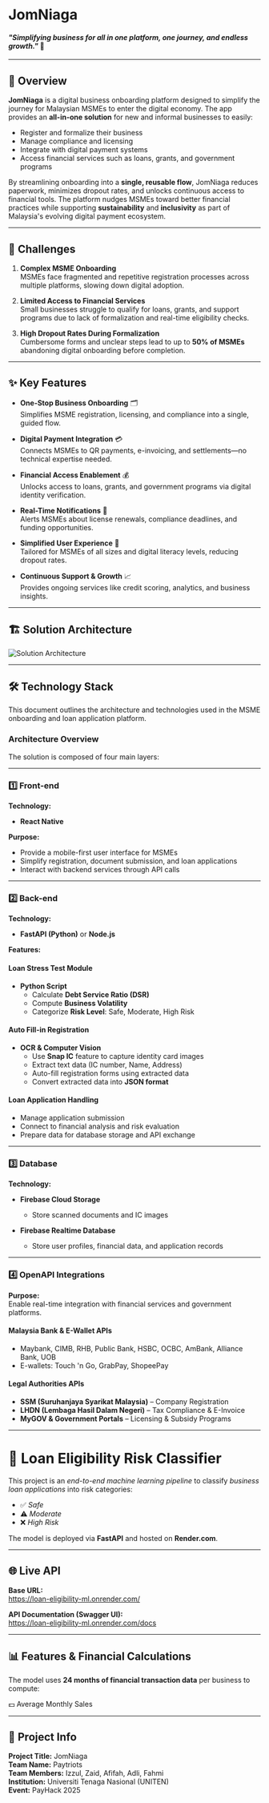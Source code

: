 # **JomNiaga**

#### *"Simplifying business for all in one platform, one journey, and endless growth."* 🚀

---

## 📝 Overview

**JomNiaga** is a digital business onboarding platform designed to simplify the journey for Malaysian MSMEs to enter the digital economy. The app provides an **all-in-one solution** for new and informal businesses to easily:

- Register and formalize their business  
- Manage compliance and licensing  
- Integrate with digital payment systems  
- Access financial services such as loans, grants, and government programs  

By streamlining onboarding into a **single, reusable flow**, JomNiaga reduces paperwork, minimizes dropout rates, and unlocks continuous access to financial tools. The platform nudges MSMEs toward better financial practices while supporting **sustainability** and **inclusivity** as part of Malaysia's evolving digital payment ecosystem.

---

## 🚧 Challenges

1. **Complex MSME Onboarding**  
   MSMEs face fragmented and repetitive registration processes across multiple platforms, slowing down digital adoption.

2. **Limited Access to Financial Services**  
   Small businesses struggle to qualify for loans, grants, and support programs due to lack of formalization and real-time eligibility checks.

3. **High Dropout Rates During Formalization**  
   Cumbersome forms and unclear steps lead to up to **50% of MSMEs** abandoning digital onboarding before completion.

---

## ✨ Key Features

- **One-Stop Business Onboarding** 🗂️  
   Simplifies MSME registration, licensing, and compliance into a single, guided flow.

- **Digital Payment Integration** 💳  
   Connects MSMEs to QR payments, e-invoicing, and settlements—no technical expertise needed.

- **Financial Access Enablement** 💰  
   Unlocks access to loans, grants, and government programs via digital identity verification.

- **Real-Time Notifications** 🔔  
   Alerts MSMEs about license renewals, compliance deadlines, and funding opportunities.

- **Simplified User Experience** 🧭  
   Tailored for MSMEs of all sizes and digital literacy levels, reducing dropout rates.

- **Continuous Support & Growth** 📈  
   Provides ongoing services like credit scoring, analytics, and business insights.

---

## 🏗️ Solution Architecture

![Solution Architecture](./solution.png)  

---

## 🛠️ Technology Stack

This document outlines the architecture and technologies used in the MSME onboarding and loan application platform.

### **Architecture Overview**

The solution is composed of four main layers:

---

### **1️⃣ Front-end**

**Technology:**  
- **React Native**

**Purpose:**  
- Provide a mobile-first user interface for MSMEs
- Simplify registration, document submission, and loan applications
- Interact with backend services through API calls

---

### **2️⃣ Back-end**

**Technology:**  
- **FastAPI (Python)** or **Node.js**

**Features:**

#### Loan Stress Test Module
- **Python Script**
    - Calculate **Debt Service Ratio (DSR)**
    - Compute **Business Volatility**
    - Categorize **Risk Level**: Safe, Moderate, High Risk

#### Auto Fill-in Registration
- **OCR & Computer Vision**
    - Use **Snap IC** feature to capture identity card images
    - Extract text data (IC number, Name, Address)
    - Auto-fill registration forms using extracted data
    - Convert extracted data into **JSON format**

#### Loan Application Handling
- Manage application submission
- Connect to financial analysis and risk evaluation
- Prepare data for database storage and API exchange

---

### **3️⃣ Database**

**Technology:**  
- **Firebase Cloud Storage**
    - Store scanned documents and IC images

- **Firebase Realtime Database**
    - Store user profiles, financial data, and application records

---

### **4️⃣ OpenAPI Integrations**

**Purpose:**  
Enable real-time integration with financial services and government platforms.

#### Malaysia Bank & E-Wallet APIs
- Maybank, CIMB, RHB, Public Bank, HSBC, OCBC, AmBank, Alliance Bank, UOB
- E-wallets: Touch 'n Go, GrabPay, ShopeePay

#### Legal Authorities APIs
- **SSM (Suruhanjaya Syarikat Malaysia)** – Company Registration
- **LHDN (Lembaga Hasil Dalam Negeri)** – Tax Compliance & E-Invoice
- **MyGOV & Government Portals** – Licensing & Subsidy Programs

---

# 🚀 Loan Eligibility Risk Classifier

This project is an *end-to-end machine learning pipeline* to classify *business loan applications* into risk categories:

- ✅ *Safe*
- ⚠️ *Moderate*
- ❌ *High Risk*

The model is deployed via **FastAPI** and hosted on **Render.com**.

---

## 🌐 Live API

**Base URL:**  
https://loan-eligibility-ml.onrender.com/

**API Documentation (Swagger UI):**  
https://loan-eligibility-ml.onrender.com/docs

---

## 📊 Features & Financial Calculations

The model uses **24 months of financial transaction data** per business to compute:

💵 Average Monthly Sales


---

## 📄 Project Info

**Project Title:** JomNiaga  
**Team Name:** Paytriots  
**Team Members:** Izzul, Zaid, Afifah, Adli, Fahmi  
**Institution:** Universiti Tenaga Nasional (UNITEN)  
**Event:** PayHack 2025
